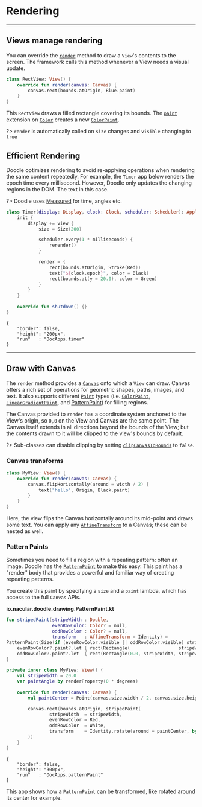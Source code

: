 # Rendering
-----------

## Views manage rendering

You can override the [`render`](https://github.com/nacular/doodle/blob/master/Core/src/commonMain/kotlin/io/nacular/doodle/core/View.kt#L484)
method to draw a `View`'s contents to the screen. The framework calls this method whenever a View needs a visual update.

```kotlin
class RectView: View() {
    override fun render(canvas: Canvas) {
        canvas.rect(bounds.atOrigin, Blue.paint)
    }
}
```

This `RectView` draws a filled rectangle covering its bounds. The [`paint`](https://github.com/nacular/doodle/blob/master/Core/src/commonMain/kotlin/io/nacular/doodle/drawing/ColorPaint.kt#L32) 
extension on [`Color`](https://github.com/nacular/doodle/blob/master/Core/src/commonMain/kotlin/io/nacular/doodle/drawing/Color.kt#L12) 
creates a new [`ColorPaint`](https://github.com/nacular/doodle/blob/master/Core/src/commonMain/kotlin/io/nacular/doodle/drawing/ColorPaint.kt#L5).

?> `render` is automatically called on `size` changes and `visible` changing to `true`

## Efficient Rendering

Doodle optimizes rendering to avoid re-applying operations when rendering the same content repeatedly. For example, the `Timer` app
below renders the epoch time every millisecond. However, Doodle only updates the changing regions in the DOM. The text in this case.

?> Doodle uses [Measured](https://nacular.github.io/measured/) for time, angles etc.

```kotlin
class Timer(display: Display, clock: Clock, scheduler: Scheduler): Application {
    init {
        display += view {
            size = Size(200)

            scheduler.every(1 * milliseconds) {
                rerender()
            }

            render = {
                rect(bounds.atOrigin, Stroke(Red))
                text("${clock.epoch}", color = Black)
                rect(bounds.at(y = 20.0), color = Green)
            }
        }
    }
    
    override fun shutdown() {}
}
```

```doodle
{
    "border": false,
    "height": "200px",
    "run"   : "DocApps.timer"
}
```
---
## Draw with Canvas

The `render` method provides a [`Canvas`](https://github.com/nacular/doodle/blob/master/Core/src/commonMain/kotlin/io/nacular/doodle/drawing/Canvas.kt#L24)
onto which a `View` can draw. Canvas offers a rich set of operations for geometric shapes, paths, images, and text. It
also supports different [`Paint`](https://github.com/nacular/doodle/blob/master/Core/src/commonMain/kotlin/io/nacular/doodle/drawing/Paint.kt#L4)
types (i.e. [`ColorPaint`](https://github.com/nacular/doodle/blob/master/Core/src/commonMain/kotlin/io/nacular/doodle/drawing/ColorPaint.kt#L5),
[`LinearGradientPaint`](https://github.com/nacular/doodle/blob/master/Core/src/commonMain/kotlin/io/nacular/doodle/drawing/LinearGradientPaint.kt#L31), and
[PatternPaint](rendering.md?id=pattern-paints)) for filling regions.

The Canvas provided to `render` has a coordinate system anchored to the View's origin, so `0,0` on the View and Canvas are the same point.
The Canvas itself extends in all directions beyond the bounds of the View; but the contents drawn to it will be clipped to the view's
bounds by default.

?> Sub-classes can disable clipping by setting [`clipCanvasToBounds`](https://github.com/nacular/doodle/blob/master/Core/src/commonMain/kotlin/io/nacular/doodle/core/View.kt#L123)
to `false`.

### Canvas transforms

```kotlin
class MyView: View() {
    override fun render(canvas: Canvas) {
        canvas.flipHorizontally(around = width / 2) {
            text("hello", Origin, Black.paint)
        }
    }
}
```

Here, the view flips the Canvas horizontally around its mid-point and draws some text. You can apply any [`AffineTransform`](https://github.com/nacular/doodle/blob/master/Core/src/commonMain/kotlin/io/nacular/doodle/drawing/AffineTransform.kt#L16)
to a Canvas; these can be nested as well.

### Pattern Paints

Sometimes you need to fill a region with a repeating pattern: often an image. Doodle has the [`PatternPaint`](https://github.com/nacular/doodle/blob/master/Core/src/commonMain/kotlin/io/nacular/doodle/drawing/PatternPaint.kt#L13) to make this easy.
This paint has a "render" body that provides a powerful and familiar way of creating repeating patterns.

You create this paint by specifying a `size` and a `paint` lambda, which has access to the full `Canvas` APIs.

**io.nacular.doodle.drawing.PatternPaint.kt**

```kotlin
fun stripedPaint(stripeWidth : Double,
                 evenRowColor: Color? = null,
                 oddRowColor : Color? = null,
                 transform   : AffineTransform = Identity) =
PatternPaint(Size(if (evenRowColor.visible || oddRowColor.visible) stripeWidth else 0.0, 2 * stripeWidth), transform) {
    evenRowColor?.paint?.let { rect(Rectangle(                  stripeWidth, stripeWidth), it) }
    oddRowColor?.paint?.let  { rect(Rectangle(0.0, stripeWidth, stripeWidth, stripeWidth), it) }
}
```

```kotlin
private inner class MyView: View() {
    val stripeWidth = 20.0
    var paintAngle by renderProperty(0 * degrees)

    override fun render(canvas: Canvas) {
        val paintCenter = Point(canvas.size.width / 2, canvas.size.height / 2)

        canvas.rect(bounds.atOrigin, stripedPaint(
                stripeWidth  = stripeWidth,
                evenRowColor = Red,
                oddRowColor  = White,
                transform    = Identity.rotate(around = paintCenter, by = paintAngle)
        ))
    }
}
```

```doodle
{
    "border": false,
    "height": "300px",
    "run"   : "DocApps.patternPaint"
}
``` 

This app shows how a `PatternPaint` can be transformed, like rotated around its center for example.
